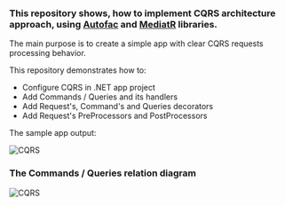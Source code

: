 ### This repository shows, how to implement CQRS architecture approach, using [Autofac](https://github.com/autofac/Autofac) and [MediatR](https://github.com/jbogard/MediatR) libraries.

The main purpose is to create a simple app with clear CQRS requests processing behavior.

This repository demonstrates how to:
- Configure CQRS in .NET app project
- Add Commands / Queries and its handlers
- Add Request's, Command's and Queries decorators
- Add Request's PreProcessors and PostProcessors

The sample app output:

![CQRS](https://user-images.githubusercontent.com/50652041/152152005-2a74a8fc-ed45-4c06-b707-bcc1f713a7f0.png)


### The Commands / Queries relation diagram
![CQRS](https://user-images.githubusercontent.com/50652041/152162222-4a38f4aa-7a93-4d51-907a-a5b0b5cca518.jpg)

